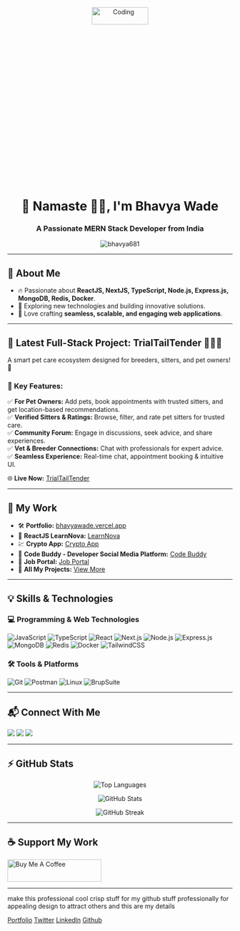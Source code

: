 

<p align="center">
  <img src="https://media.giphy.com/media/v1.Y2lkPTc5MGI3NjExOXBwa3VncGcxaW5obzVwamM1bWN5ZWY3ODd6eW12eG5wZzF6ejA2bSZlcD12MV9zdGlja2Vyc19zZWFyY2gmY3Q9dHM/hS42TuYYnANLFR9IRQ/giphy.gif" alt="Coding" width="50%" height="10%"/>
</p>
<h1 align="center">🚀 Namaste 🙏🏻, I'm Bhavya Wade</h1>
<h3 align="center">A Passionate MERN Stack Developer from India</h3>
<p align="center">
  <img src="https://komarev.com/ghpvc/?username=bhavya681&label=Profile%20views&color=0e75b6&style=flat" alt="bhavya681" />
</p>

---

## 🌱 About Me
- 🔥 Passionate about **ReactJS, NextJS, TypeScript, Node.js, Express.js, MongoDB, Redis, Docker**.
- 🎯 Exploring new technologies and building innovative solutions.
- 🎨 Love crafting **seamless, scalable, and engaging web applications**.

---

## 🚀 Latest Full-Stack Project: **TrialTailTender** 🐾🐶🐱
A smart pet care ecosystem designed for breeders, sitters, and pet owners! 🏡  

### 🌟 Key Features:
✅ **For Pet Owners:** Add pets, book appointments with trusted sitters, and get location-based recommendations.  
✅ **Verified Sitters & Ratings:** Browse, filter, and rate pet sitters for trusted care.  
✅ **Community Forum:** Engage in discussions, seek advice, and share experiences.  
✅ **Vet & Breeder Connections:** Chat with professionals for expert advice.  
✅ **Seamless Experience:** Real-time chat, appointment booking & intuitive UI.  

🌐 **Live Now:** [TrialTailTender](https://trialtailtender-xiab-one.vercel.app/)  

---

## 🔗 My Work
- 🛠 **Portfolio:** [bhavyawade.vercel.app](https://bhavyawade.vercel.app/)
- 🚀 **ReactJS LearnNova:** [LearnNova](https://learnova1.vercel.app/)
- 💹 **Crypto App:** [Crypto App](https://reactcryptoapp-opal.vercel.app/)
- 🤖 **Code Buddy - Developer Social Media Platform:** [Code Buddy](https://codebuddy-gamma.vercel.app/)
- 💼 **Job Portal:** [Job Portal](https://mernjobportal-2-1cwi.onrender.com/)
- 📂 **All My Projects:** [View More](https://vercel.com/bhavyawade2-gmailcom)

---

## 💡 Skills & Technologies
### 💻 Programming & Web Technologies
![JavaScript](https://img.shields.io/badge/-JavaScript-F7DF1E?style=flat&logo=javascript&logoColor=black)
![TypeScript](https://img.shields.io/badge/-TypeScript-3178C6?style=flat&logo=typescript&logoColor=white)
![React](https://img.shields.io/badge/-React-61DAFB?style=flat&logo=react&logoColor=black)
![Next.js](https://img.shields.io/badge/-Next.js-000000?style=flat&logo=next.js&logoColor=white)
![Node.js](https://img.shields.io/badge/-Node.js-339933?style=flat&logo=node.js&logoColor=white)
![Express.js](https://img.shields.io/badge/-Express.js-000000?style=flat&logo=express&logoColor=white)
![MongoDB](https://img.shields.io/badge/-MongoDB-47A248?style=flat&logo=mongodb&logoColor=white)
![Redis](https://img.shields.io/badge/-Redis-DC382D?style=flat&logo=redis&logoColor=white)
![Docker](https://img.shields.io/badge/-Docker-2496ED?style=flat&logo=docker&logoColor=white)
![TailwindCSS](https://img.shields.io/badge/-TailwindCSS-38B2AC?style=flat&logo=tailwind-css&logoColor=white)

### 🛠 Tools & Platforms
![Git](https://img.shields.io/badge/-Git-F05032?style=flat&logo=git&logoColor=white)
![Postman](https://img.shields.io/badge/-Postman-FF6C37?style=flat&logo=postman&logoColor=white)
![Linux](https://img.shields.io/badge/-Linux-FCC624?style=flat&logo=linux&logoColor=black)
![BrupSuite](https://img.shields.io/badge/-Burp%20Suite-FF6815?style=flat&logo=burpsuite&logoColor=white)

---

## 📬 Connect With Me
<p align="left">
  <a href="https://www.linkedin.com/in/bhavya-wade/"><img src="https://img.shields.io/badge/-LinkedIn-0A66C2?style=flat&logo=linkedin&logoColor=white"/></a>
  <a href="https://x.com/wade_bhavy55123"><img src="https://img.shields.io/badge/-Twitter-1DA1F2?style=flat&logo=twitter&logoColor=white"/></a>
  <a href="mailto:bhavyawade2@gmail.com"><img src="https://img.shields.io/badge/-Gmail-EA4335?style=flat&logo=gmail&logoColor=white"/></a>
</p>

---

## ⚡ GitHub Stats
<p align="center">
  <img src="https://github-readme-stats.vercel.app/api/top-langs?username=bhavya681&show_icons=true&locale=en&layout=compact&theme=radical" alt="Top Languages" />
</p>
<p align="center">
  <img src="https://github-readme-stats.vercel.app/api?username=bhavya681&show_icons=true&theme=radical" alt="GitHub Stats" />
</p>
<p align="center">
  <img src="https://github-readme-streak-stats.herokuapp.com/?user=bhavya681&theme=radical" alt="GitHub Streak" />
</p>

---

## ☕ Support My Work
<p>
  <a href="https://www.buymeacoffee.com/bhavyawade">
    <img src="https://cdn.buymeacoffee.com/buttons/v2/default-yellow.png" height="50" width="210" alt="Buy Me A Coffee" />
  </a>
</p>

---


make this professional cool crisp stuff for my github stuff professionally for appealing design to attract others and this are my details  

<a href="https://bhavyawade-hswa.vercel.app">Portfolio</a>
<a href="https://x.com/wade_bhavy55123">Twitter</a>
<a href="https://www.linkedin.com/in/bhavya-wade">Linkedln</a>
<a href="https://github.com/bhavya681">Github</a>

